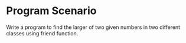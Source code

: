 # Program Scenario

Write a program to find the larger of two given numbers in two different classes using friend function.
